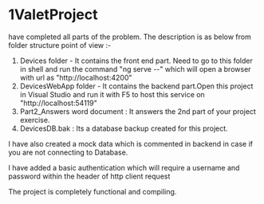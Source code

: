 # 1ValetProject

 have completed all parts of the problem. The description is as below from folder structure point of view :-
1) Devices folder - It contains the front end part. Need to go to this folder in shell and run the command "ng serve --" which will open a browser with url as "http://localhost:4200"
2) DevicesWebApp folder - It contains the backend part.Open this project in Visual Studio and run it with F5 to host this service on "http://localhost:54119"
3) Part2_Answers word document : It answers the 2nd part of your project exercise.
4) DevicesDB.bak : Its a database backup created for this project.

I have also created a mock data which is commented in backend in case if you are not connecting to Database.

I have added a basic authentication which will require a
username and password within the header of http client request

The project is completely functional and compiling. 
